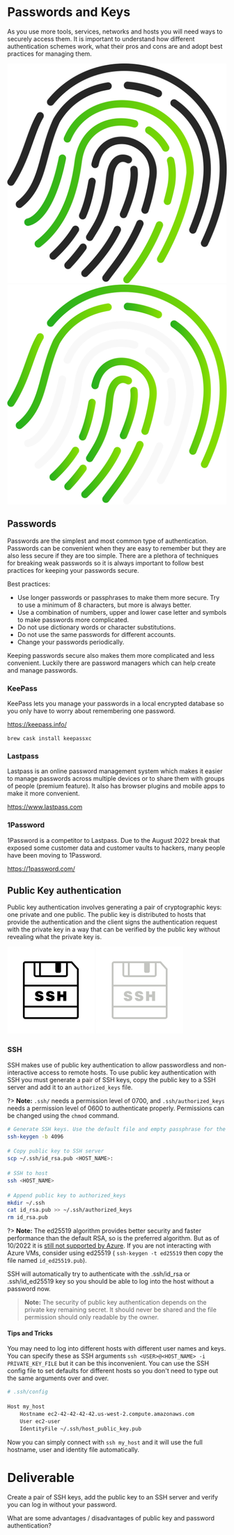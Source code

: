 # Passwords and Keys

As you use more tools, services, networks and hosts you will need ways to securely access them. It is important to understand how different authentication schemes work, what their pros and cons are and adopt best practices for managing them.

![](img1/fingerprint_light.svg ':size=150x150 :class=light-mode-icon')
![](img1/fingerprint_dark.svg ':size=150x150 :class=dark-mode-icon')

## Passwords

Passwords are the simplest and most common type of authentication. Passwords can be convenient when they are easy to remember but they are also less secure if they are too simple. There are a plethora of techniques for breaking weak passwords so it is always important to follow best practices for keeping your passwords secure.

Best practices:

- Use longer passwords or passphrases to make them more secure. Try to use a minimum of 8 characters, but more is always better.
- Use a combination of numbers, upper and lower case letter and symbols to make passwords more complicated.
- Do not use dictionary words or character substitutions.
- Do not use the same passwords for different accounts.
- Change your passwords periodically.

Keeping passwords secure also makes them more complicated and less convenient. Luckily there are password managers which can help create and manage passwords.

### KeePass

KeePass lets you manage your passwords in a local encrypted database so you only have to worry about remembering one password.

<https://keepass.info/>

`brew cask install keepassxc`

### Lastpass

Lastpass is an online password management system which makes it easier to manage passwords across multiple devices or to share them with groups of people (premium feature). It also has browser plugins and mobile apps to make it more convenient.

<https://www.lastpass.com>

### 1Password

1Password is a competitor to Lastpass. Due to the August 2022 break that exposed some customer data and customer vaults to hackers, many people have been moving to 1Password.

<https://1password.com/>

## Public Key authentication

Public key authentication involves generating a pair of cryptographic keys: one private and one public. The public key is distributed to hosts that provide the authentication and the client signs the authentication request with the private key in a way that can be verified by the public key without revealing what the private key is.

![](img1/ssh_light.svg ':size=100x100 :class=light-mode-icon')
![](img1/ssh_dark.svg ':size=100x100 :class=dark-mode-icon')

### SSH

SSH makes use of public key authentication to allow passwordless and non-interactive access to remote hosts. To use public key authentication with SSH you must generate a pair of SSH keys, copy the public key to a SSH server and add it to an `authorized_keys` file.

?> **Note:** `.ssh/` needs a permission level of 0700, and `.ssh/authorized_keys` needs a permission level of 0600 to authenticate properly. Permissions can be changed using the `chmod` command.

```bash
# Generate SSH keys. Use the default file and empty passphrase for the keys.
ssh-keygen -b 4096

# Copy public key to SSH server
scp ~/.ssh/id_rsa.pub <HOST_NAME>:

# SSH to host
ssh <HOST_NAME>

# Append public key to authorized_keys
mkdir ~/.ssh
cat id_rsa.pub >> ~/.ssh/authorized_keys
rm id_rsa.pub
```

?> **Note:**  The ed25519 algorithm provides better security and faster performance than the default RSA, so is the preferred algorithm. But as of 10/2022 it is [still not supported by Azure](https://learn.microsoft.com/en-us/troubleshoot/azure/virtual-machines/ed25519-ssh-keys). If you are not interacting with Azure VMs, consider using ed25519 ( `ssh-keygen -t ed25519` then copy the file named `id_ed25519.pub`).

SSH will automatically try to authenticate with the .ssh/id_rsa or .ssh/id_ed25519 key so you should be able to log into the host without a password now.

> **Note:** The security of public key authentication depends on the private key remaining secret. It should never be shared and the file permission should only readable by the owner.

#### Tips and Tricks

You may need to log into different hosts with different user names and keys. You can specify these as SSH arguments `ssh <USER>@<HOST_NAME> -i PRIVATE_KEY_FILE` but it can be this inconvenient. You can use the SSH config file to set defaults for different hosts so you don't need to type out the same arguments over and over.

```bash
# .ssh/config

Host my_host
    Hostname ec2-42-42-42-42.us-west-2.compute.amazonaws.com
    User ec2-user
    IdentityFile ~/.ssh/host_public_key.pub
```

Now you can simply connect with `ssh my_host` and it will use the full hostname, user and identity file automatically.

# Deliverable

Create a pair of SSH keys, add the public key to an SSH server and verify you can log in without your password.

What are some advantages / disadvantages of public key and password authentication?
